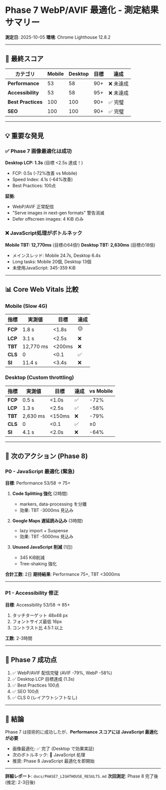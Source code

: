 # Phase 7 WebP/AVIF 最適化 - 測定結果サマリー

**測定日**: 2025-10-05
**環境**: Chrome Lighthouse 12.8.2

---

## 🎯 最終スコア

| カテゴリ           | Mobile | Desktop | 目標 | 達成      |
| ------------------ | ------ | ------- | ---- | --------- |
| **Performance**    | 53     | 58      | 90+  | ❌ 未達成 |
| **Accessibility**  | 53     | 58      | 95+  | ❌ 未達成 |
| **Best Practices** | 100    | 100     | 90+  | ✅ 完璧   |
| **SEO**            | 100    | 100     | 90+  | ✅ 完璧   |

---

## 💡 重要な発見

### ✅ Phase 7 画像最適化は成功

**Desktop LCP: 1.3s** (目標 <2.5s 達成！)

- FCP: 0.5s (-72%改善 vs Mobile)
- Speed Index: 4.1s (-64%改善)
- Best Practices: 100点

**証拠**:

- WebP/AVIF 正常配信
- "Serve images in next-gen formats" 警告消滅
- Defer offscreen images: 4 KiB のみ

### ❌ JavaScript処理がボトルネック

**Mobile TBT: 12,770ms** (目標の64倍!)
**Desktop TBT: 2,630ms** (目標の18倍)

- メインスレッド: Mobile 24.7s, Desktop 6.4s
- Long tasks: Mobile 20個, Desktop 13個
- 未使用JavaScript: 345-359 KiB

---

## 📊 Core Web Vitals 比較

### Mobile (Slow 4G)

| 指標    | 実測値    | 目標   | 達成 |
| ------- | --------- | ------ | ---- |
| **FCP** | 1.8 s     | <1.8s  | 🟡   |
| **LCP** | 3.1 s     | <2.5s  | ❌   |
| **TBT** | 12,770 ms | <200ms | ❌   |
| **CLS** | 0         | <0.1   | ✅   |
| **SI**  | 11.4 s    | <3.4s  | ❌   |

### Desktop (Custom throttling)

| 指標    | 実測値   | 目標   | 達成 | vs Mobile |
| ------- | -------- | ------ | ---- | --------- |
| **FCP** | 0.5 s    | <1.0s  | ✅   | -72%      |
| **LCP** | 1.3 s    | <2.5s  | ✅   | -58%      |
| **TBT** | 2,630 ms | <150ms | ❌   | -79%      |
| **CLS** | 0        | <0.1   | ✅   | ±0        |
| **SI**  | 4.1 s    | <2.0s  | ❌   | -64%      |

---

## 🔧 次のアクション (Phase 8)

### P0 - JavaScript 最適化 (緊急)

**目標**: Performance 53/58 → 75+

1. **Code Splitting 強化** (2時間)
   - markers, data-processing を分離
   - 効果: TBT -3000ms 見込み

2. **Google Maps 遅延読み込み** (3時間)
   - lazy import + Suspense
   - 効果: TBT -5000ms 見込み

3. **Unused JavaScript 削減** (1日)
   - 345 KiB削減
   - Tree-shaking 強化

**合計工数**: 2日
**期待結果**: Performance 75+, TBT <3000ms

---

### P1 - Accessibility 修正

**目標**: Accessibility 53/58 → 85+

1. タッチターゲット 48x48 px
2. フォントサイズ最低 16px
3. コントラスト比 4.5:1 以上

**工数**: 2-3時間

---

## 🎉 Phase 7 成功点

1. ✅ WebP/AVIF 配信完璧 (AVIF -79%, WebP -58%)
2. ✅ Desktop LCP 目標達成 (1.3s)
3. ✅ Best Practices 100点
4. ✅ SEO 100点
5. ✅ CLS 0 (レイアウトシフトなし)

---

## 📝 結論

Phase 7 は技術的に成功したが、**Performance スコアには JavaScript 最適化が必要**

- 画像最適化: ✅ 完了 (Desktop で効果実証)
- 次のボトルネック: 🔴 JavaScript 処理
- 推奨: Phase 8 JavaScript 最適化を即開始

---

**詳細レポート**: `docs/PHASE7_LIGHTHOUSE_RESULTS.md`
**次回測定**: Phase 8 完了後 (推定: 2-3日後)
